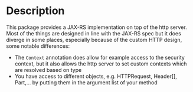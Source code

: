 # Description

This package provides a JAX-RS implementation on top of the http server. Most of the things are designed in line with the JAX-RS spec but it does diverge in some places, especially because of the custom HTTP design, some notable differences:

- The `Context` annotation does allow for example access to the security context, but it also allows the http server to set custom contexts which are resolved based on type
- You have access to different objects, e.g. HTTPRequest, Header[], Part,... by putting them in the argument list of your method